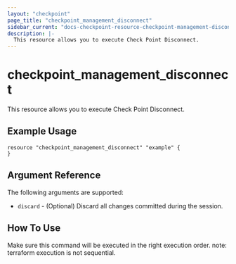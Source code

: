 ```yaml
---
layout: "checkpoint"
page_title: "checkpoint_management_disconnect"
sidebar_current: "docs-checkpoint-resource-checkpoint-management-disconnect"
description: |-
  This resource allows you to execute Check Point Disconnect.
---
```


# checkpoint_management_disconnect

This resource allows you to execute Check Point Disconnect.

## Example Usage


```hcl
resource "checkpoint_management_disconnect" "example" {
}
```

## Argument Reference

The following arguments are supported:

* `discard` - (Optional) Discard all changes committed during the session. 


## How To Use
Make sure this command will be executed in the right execution order. 
note: terraform execution is not sequential.  

